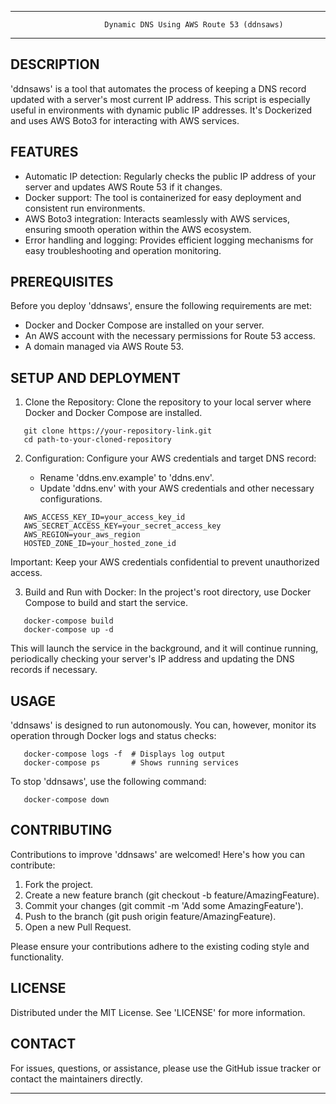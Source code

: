 --------------------------------------------------------------------------------
                         Dynamic DNS Using AWS Route 53 (ddnsaws)
--------------------------------------------------------------------------------

DESCRIPTION
-----------
'ddnsaws' is a tool that automates the process of keeping a DNS record updated with a server's most current IP address. This script is especially useful in environments with dynamic public IP addresses. It's Dockerized and uses AWS Boto3 for interacting with AWS services.


FEATURES
--------
- Automatic IP detection: Regularly checks the public IP address of your server and updates AWS Route 53 if it changes.
- Docker support: The tool is containerized for easy deployment and consistent run environments.
- AWS Boto3 integration: Interacts seamlessly with AWS services, ensuring smooth operation within the AWS ecosystem.
- Error handling and logging: Provides efficient logging mechanisms for easy troubleshooting and operation monitoring.


PREREQUISITES
-------------
Before you deploy 'ddnsaws', ensure the following requirements are met:

- Docker and Docker Compose are installed on your server.
- An AWS account with the necessary permissions for Route 53 access.
- A domain managed via AWS Route 53.


SETUP AND DEPLOYMENT
--------------------
1. Clone the Repository:
   Clone the repository to your local server where Docker and Docker Compose are installed.
```
   git clone https://your-repository-link.git
   cd path-to-your-cloned-repository
```
2. Configuration:
   Configure your AWS credentials and target DNS record:

   - Rename 'ddns.env.example' to 'ddns.env'.
   - Update 'ddns.env' with your AWS credentials and other necessary configurations.
```
   AWS_ACCESS_KEY_ID=your_access_key_id
   AWS_SECRET_ACCESS_KEY=your_secret_access_key
   AWS_REGION=your_aws_region
   HOSTED_ZONE_ID=your_hosted_zone_id
```
   Important: Keep your AWS credentials confidential to prevent unauthorized access.

3. Build and Run with Docker:
   In the project's root directory, use Docker Compose to build and start the service.
```
   docker-compose build
   docker-compose up -d
```
   This will launch the service in the background, and it will continue running, periodically checking your server's IP address and updating the DNS records if necessary.


USAGE
-----
'ddnsaws' is designed to run autonomously. You can, however, monitor its operation through Docker logs and status checks:
```
   docker-compose logs -f  # Displays log output
   docker-compose ps       # Shows running services
```
To stop 'ddnsaws', use the following command:
```
   docker-compose down
```

CONTRIBUTING
------------
Contributions to improve 'ddnsaws' are welcomed! Here's how you can contribute:

1. Fork the project.
2. Create a new feature branch (git checkout -b feature/AmazingFeature).
3. Commit your changes (git commit -m 'Add some AmazingFeature').
4. Push to the branch (git push origin feature/AmazingFeature).
5. Open a new Pull Request.

Please ensure your contributions adhere to the existing coding style and functionality.


LICENSE
-------
Distributed under the MIT License. See 'LICENSE' for more information.


CONTACT
-------
For issues, questions, or assistance, please use the GitHub issue tracker or contact the maintainers directly.

--------------------------------------------------------------------------------

